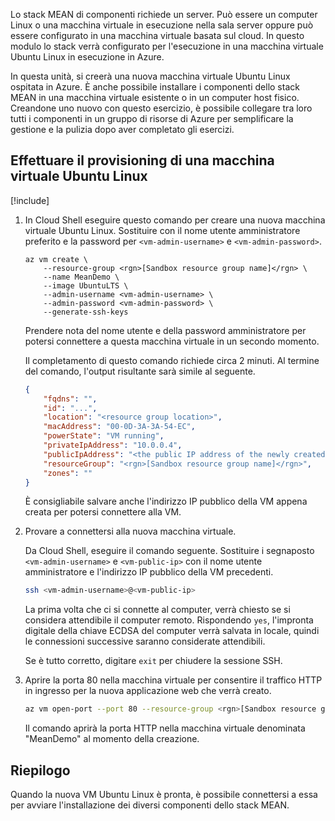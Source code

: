 Lo stack MEAN di componenti richiede un server. Può essere un computer Linux o una macchina virtuale in esecuzione nella sala server oppure può essere configurato in una macchina virtuale basata sul cloud. In questo modulo lo stack verrà configurato per l'esecuzione in una macchina virtuale Ubuntu Linux in esecuzione in Azure.

In questa unità, si creerà una nuova macchina virtuale Ubuntu Linux ospitata in Azure. È anche possibile installare i componenti dello stack MEAN in una macchina virtuale esistente o in un computer host fisico. Creandone uno nuovo con questo esercizio, è possibile collegare tra loro tutti i componenti in un gruppo di risorse di Azure per semplificare la gestione e la pulizia dopo aver completato gli esercizi.

## <a name="provision-an-ubuntu-linux-vm"></a>Effettuare il provisioning di una macchina virtuale Ubuntu Linux

[!include[](../../../includes/azure-sandbox-activate.md)]

<!--
TODO: Omitting for sandbox. Keeping here for possible later inclusion.

1. In Cloud Shell, execute the command to create an Azure resource group, which will include our VM. Substitute your own resource group name for `<resource-group-name>` and your desired Azure location for `<resource-group-location>` (`westus`, for example).


    ```azurecli
    az group create --name <resource-group-name> --location <resource-group-location>
    ```

    Remember your resource group name, as we will use it in other commands.
-->

1. In Cloud Shell eseguire questo comando per creare una nuova macchina virtuale Ubuntu Linux. Sostituire con il nome utente amministratore preferito e la password per `<vm-admin-username>` e `<vm-admin-password>`.

    ```azurecli
    az vm create \
        --resource-group <rgn>[Sandbox resource group name]</rgn> \
        --name MeanDemo \
        --image UbuntuLTS \
        --admin-username <vm-admin-username> \
        --admin-password <vm-admin-password> \
        --generate-ssh-keys
    ```

    Prendere nota del nome utente e della password amministratore per potersi connettere a questa macchina virtuale in un secondo momento.

    Il completamento di questo comando richiede circa 2 minuti. Al termine del comando, l'output risultante sarà simile al seguente.

    ```json
    {
        "fqdns": "",
        "id": "...",
        "location": "<resource group location>",
        "macAddress": "00-0D-3A-3A-54-EC",
        "powerState": "VM running",
        "privateIpAddress": "10.0.0.4",
        "publicIpAddress": "<the public IP address of the newly created machine>",
        "resourceGroup": "<rgn>[Sandbox resource group name]</rgn>",
        "zones": ""
    }
    ```

    È consigliabile salvare anche l'indirizzo IP pubblico della VM appena creata per potersi connettere alla VM.

1. Provare a connettersi alla nuova macchina virtuale.

    Da Cloud Shell, eseguire il comando seguente. Sostituire i segnaposto `<vm-admin-username>` e `<vm-public-ip>` con il nome utente amministratore e l'indirizzo IP pubblico della VM precedenti.

    ```bash
    ssh <vm-admin-username>@<vm-public-ip>
    ```

    La prima volta che ci si connette al computer, verrà chiesto se si considera attendibile il computer remoto. Rispondendo `yes`, l'impronta digitale della chiave ECDSA del computer verrà salvata in locale, quindi le connessioni successive saranno considerate attendibili.

    Se è tutto corretto, digitare `exit` per chiudere la sessione SSH.

1. Aprire la porta 80 nella macchina virtuale per consentire il traffico HTTP in ingresso per la nuova applicazione web che verrà creato.

    ``` bash
    az vm open-port --port 80 --resource-group <rgn>[Sandbox resource group name]</rgn> --name MeanDemo
    ```

    Il comando aprirà la porta HTTP nella macchina virtuale denominata "MeanDemo" al momento della creazione.

## <a name="summary"></a>Riepilogo

Quando la nuova VM Ubuntu Linux è pronta, è possibile connettersi a essa per avviare l'installazione dei diversi componenti dello stack MEAN.